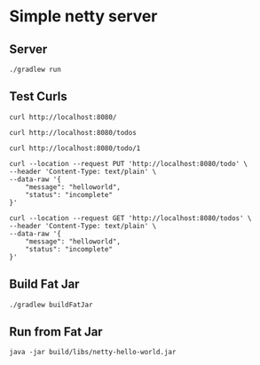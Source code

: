# Simple netty server

## Server
```
./gradlew run
```

## Test Curls
```
curl http://localhost:8080/

curl http://localhost:8080/todos

curl http://localhost:8080/todo/1
```

```
curl --location --request PUT 'http://localhost:8080/todo' \
--header 'Content-Type: text/plain' \
--data-raw '{
    "message": "helloworld",
    "status": "incomplete"
}'
```

```
curl --location --request GET 'http://localhost:8080/todos' \
--header 'Content-Type: text/plain' \
--data-raw '{
    "message": "helloworld",
    "status": "incomplete"
}'
```


## Build Fat Jar
```
./gradlew buildFatJar
```

## Run from Fat Jar
```
java -jar build/libs/netty-hello-world.jar
```


